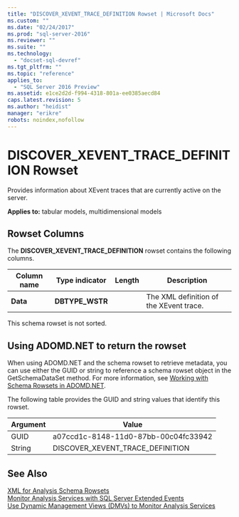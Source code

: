 ```yaml
---
title: "DISCOVER_XEVENT_TRACE_DEFINITION Rowset | Microsoft Docs"
ms.custom: ""
ms.date: "02/24/2017"
ms.prod: "sql-server-2016"
ms.reviewer: ""
ms.suite: ""
ms.technology: 
  - "docset-sql-devref"
ms.tgt_pltfrm: ""
ms.topic: "reference"
applies_to: 
  - "SQL Server 2016 Preview"
ms.assetid: e1ce2d2d-f994-4318-801a-ee0385aecd84
caps.latest.revision: 5
ms.author: "heidist"
manager: "erikre"
robots: noindex,nofollow
---
```

# DISCOVER_XEVENT_TRACE_DEFINITION Rowset
  Provides information about XEvent traces that are currently active on the server.  
  
 **Applies to:** tabular models, multidimensional models  
  
## Rowset Columns  
 The **DISCOVER_XEVENT_TRACE_DEFINITION** rowset contains the following columns.  
  
|Column name|Type indicator|Length|Description|  
|-----------------|--------------------|------------|-----------------|  
|**Data**|**DBTYPE_WSTR**||The XML definition of the XEvent trace.|  
  
 This schema rowset is not sorted.  
  
## Using ADOMD.NET to return the rowset  
 When using ADOMD.NET and the schema rowset to retrieve metadata, you can use either the GUID or string to reference a schema rowset object in the GetSchemaDataSet method. For more information, see [Working with Schema Rowsets in ADOMD.NET](../analysis-services/multidimensional-models-adomd-net-client/retrieving-metadata-working-with-schema-rowsets.md).  
  
 The following table provides the GUID and string values that identify this rowset.  
  
|Argument|Value|  
|--------------|-----------|  
|GUID|a07ccd1c-8148-11d0-87bb-00c04fc33942|  
|String|DISCOVER_XEVENT_TRACE_DEFINITION|  
  
## See Also  
 [XML for Analysis Schema Rowsets](../analysis-services/schema-rowsets/xml/xml-for-analysis-schema-rowsets.md)   
 [Monitor Analysis Services with SQL Server Extended Events](../analysis-services/instances/monitor-analysis-services-with-sql-server-extended-events.md)   
 [Use Dynamic Management Views &#40;DMVs&#41; to Monitor Analysis Services](../analysis-services/instances/use-dynamic-management-views-dmvs-to-monitor-analysis-services.md)  
  
  